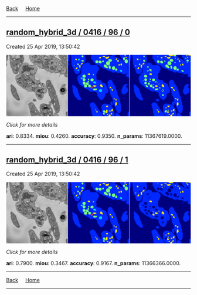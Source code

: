 
[Back](..)&nbsp;&nbsp;&nbsp;&nbsp;&nbsp;[Home](https://leapmanlab.github.io/snapshots)

---

<div class="summary"><a href="0"><h2>random_hybrid_3d / 0416 / 96 / 0</h2></a><p>Created 25 Apr 2019, 13:50:42
</p><a href="0"><img src="0/media/summary.png" align="center"></a><p>
<i>Click for more details</i>
</p></div>

**ari**: 0.8334. **miou**: 0.4260. **accuracy**: 0.9350. **n_params**: 11367619.0000. 

---

<div class="summary"><a href="1"><h2>random_hybrid_3d / 0416 / 96 / 1</h2></a><p>Created 25 Apr 2019, 13:50:42
</p><a href="1"><img src="1/media/summary.png" align="center"></a><p>
<i>Click for more details</i>
</p></div>

**ari**: 0.7900. **miou**: 0.3467. **accuracy**: 0.9167. **n_params**: 11366366.0000. 

---

[Back](..)&nbsp;&nbsp;&nbsp;&nbsp;&nbsp;[Home](https://leapmanlab.github.io/snapshots)

---